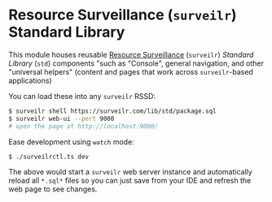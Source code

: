 # Resource Surveillance (`surveilr`) Standard Library

This module houses reusable
[Resource Surveillance](https://www.opsfolio.com/surveilr) (`surveilr`)
_Standard Library_ (`std`) components "such as "Console", general navigation,
and other "universal helpers" (content and pages that work across
`surveilr`-based applications)

You can load these into any `surveilr` RSSD:

```bash
$ surveilr shell https://surveilr.com/lib/std/package.sql
$ surveilr web-ui --port 9000
# open the page at http://localhost:9000/
```

Ease development using `watch` mode:

```bash
$ ./surveilrctl.ts dev
```

The above would start a `surveilr` web server instance and automatically reload all
`*.sql*` files so you can just save from your IDE and refresh the web page to
see changes.

